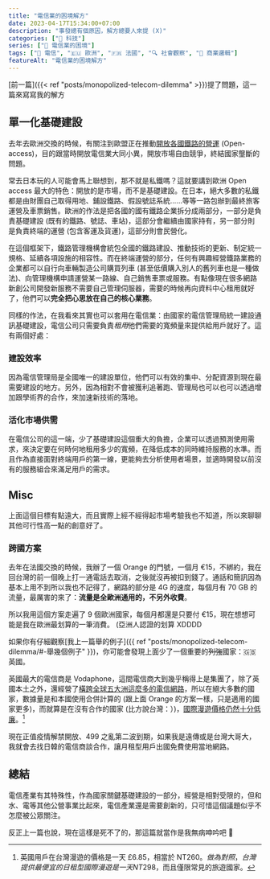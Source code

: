 ```yaml
---
title: "電信業的困境解方"
date: 2023-04-17T15:34:00+07:00
description: "事發總有個原因，解方總要人來提 (X)"
categories: ["📱 科技"]
series: ["🗼 電信業的困境"]
tags: ["🗼 電信", "🇪🇺 歐洲", "🇫🇷 法國", "🔍 社會觀察", "🏢 商業邏輯"]
featureAlt: "電信業的困境解方"
---
```


[前一篇]({{< ref "posts/monopolized-telecom-dilemma" >}})提了問題，這一篇來寫寫我的解方

## 單一化基礎建設

去年去歐洲交換的時候，有關注到歐盟正在推動[開放各國鐵路的營運](https://www.sncf.com/en/group/profile-and-key-figures/about-us/opening-up-to-competition) (Open-access)，目的跟當時開放電信業大同小異，開放市場自由競爭，終結國家壟斷的問題。

常去日本玩的人可能會馬上聯想到，那不就是私鐵嗎？這就要講到歐洲 Open access 最大的特色：開放的是市場，而不是基礎建設。在日本，絕大多數的私鐵都是由財團自己取得用地、鋪設鐵路、假設號誌系統......等等一路包辦到最終旅客運營及車票銷售。歐洲的作法是把各國的國有鐵路企業拆分成兩部分，一部分是負責基礎建設 (既有的鐵路、號誌、車站)，這部分會繼續由國家持有，另一部分則是負責終端的運營 (包含客運及貨運)，這部分則會民營化。

在這個框架下，鐵路管理機構會統包全國的鐵路建設、推動技術的更新、制定統一規格、延續各項設施的相容性。而在終端運營的部分，任何有興趣經營鐵路業務的企業都可以自行向車輛製造公司購買列車 (甚至低價購入別人的舊列車也是一種做法)、向管理機構申請運營某一路線、自己銷售車票或服務。有點像現在很多網路新創公司開發新服務不需要自己管理伺服器，需要的時候再向資料中心租用就好了，他們可以**完全把心思放在自己的核心業務**。

同樣的作法，在我看來其實也可以套用在電信業：由國家的電信管理局統一建設通訊基礎建設，電信公司只需要負責*租用*他們需要的寬頻量來提供給用戶就好了。這有兩個好處：

### 建設效率

因為電信管理局是全國唯一的建設單位，他們可以有效的集中、分配資源到現在最需要建設的地方。另外，因為相對不會被獲利追著跑、管理局也可以也可以透過增加跟學術界的合作，來加速新技術的落地。

### 活化市場供需

在電信公司的這一端，少了基礎建設這個重大的負擔，企業可以透過預測使用需求，來決定要在何時何地租用多少的寬頻，在降低成本的同時維持服務的水準。而且作為直接面對終端用戶的第一線，更能夠去分析使用者場景，並適時開發以前沒有的服務組合來滿足用戶的需求。

## Misc

上面這個目標有點遠大，而且實際上經不經得起市場考驗我也不知道，所以來聊聊其他可行性高一點的創意好了。

### 跨國方案

去年在法國交換的時候，我辦了一個 Orange 的門號，一個月 €15，不綁約，我在回台灣的前一個晚上打一通電話去取消，之後就沒再被扣到錢了。通話和簡訊因為基本上用不到所以我也不記得了，網路的部分是 4G 的速度，每個月有 70 GB 的流量，最厲害的來了：**流量是全歐洲通用的，不另外收費**。

所以我用這個方案走遍了 9 個歐洲國家，每個月都還是只要付 €15，現在想想可能是我在歐洲最划算的一筆消費。 (亞洲人認證的划算 XDDDD

如果你有仔細觀察[我上一篇舉的例子]({{ ref "posts/monopolized-telecom-dilemma/#-舉幾個例子" }})，你可能會發現上面少了一個重要的~~列強~~國家：🇬🇧 英國。

英國最大的電信商是 Vodaphone，這間電信商大到幾乎稱得上是集團了，除了英國本土之外，還經營了[橫跨全球五大洲這麼多的電信網路](https://zh.wikipedia.org/wiki/%E6%B2%83%E8%BE%BE%E4%B8%B0#%E6%A5%AD%E5%8B%99)，所以在絕大多數的國家，數據量是和本國使用合併計算的 (跟上面 Orange 的方案一樣，只是適用的國家更多)，而就算是在沒有合作的國家 (比方說台灣：）)，[國際漫遊價格仍然十分低廉](https://www.vodafone.co.uk/mobile/global-roaming)。[^1]

現在正值疫情解禁開放、499 之亂第二波到期，如果我是遠傳或是台灣大哥大，我就會去找日韓的電信商談合作，讓月租型用戶出國免費使用當地網路。

## 總結

電信產業有其特殊性，作為國家關鍵基礎建設的一部分，經營是相對受限的，但和水、電等其他公營事業比起來，電信產業還是需要創新的，只可惜這個議題似乎不怎麼被公眾關注。

反正上一篇也說，現在這樣是死不了的，那這篇就當作是我無病呻吟吧 🍵

[^1]: 英國用戶在台灣漫遊的價格是一天 £6.85，相當於 NT$260。做為對照，台灣提供最便宜的日租型國際漫遊是一天 NT$298，而且僅限常見的旅遊國家。
